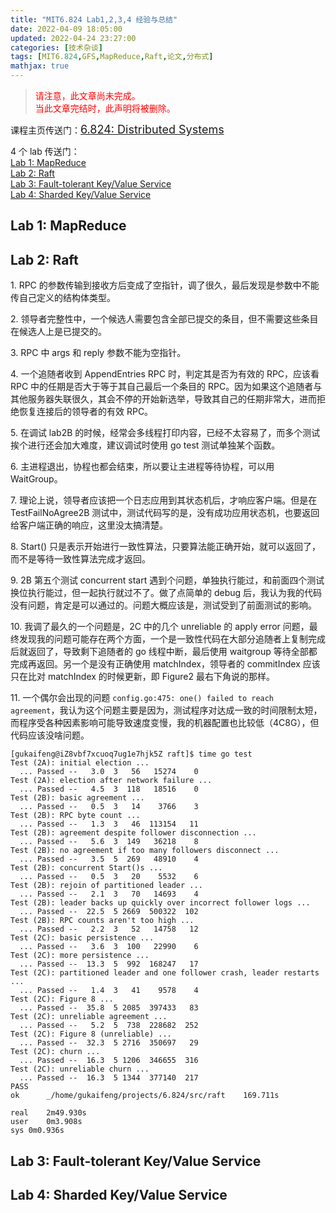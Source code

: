 ```yaml
---
title: "MIT6.824 Lab1,2,3,4 经验与总结"
date: 2022-04-09 18:05:00
updated: 2022-04-24 23:27:00
categories: [技术杂谈]
tags: [MIT6.824,GFS,MapReduce,Raft,论文,分布式]
mathjax: true
---
```






> <font color=red>请注意，此文章尚未完成。</font>  
> <font color=red>当此文章完结时，此声明将被删除。</font>







课程主页传送门：<font size=4px>[6.824: Distributed Systems](http://nil.csail.mit.edu/6.824/2020/)</font>

4 个 lab 传送门：  
[Lab 1: MapReduce](http://nil.csail.mit.edu/6.824/2020/labs/lab-mr.html)  
[Lab 2: Raft](http://nil.csail.mit.edu/6.824/2020/labs/lab-raft.html)  
[Lab 3: Fault-tolerant Key/Value Service](http://nil.csail.mit.edu/6.824/2020/labs/lab-kvraft.html)  
[Lab 4: Sharded Key/Value Service](http://nil.csail.mit.edu/6.824/2020/labs/lab-shard.html)



## Lab 1: MapReduce



## Lab 2: Raft

1\. RPC 的参数传输到接收方后变成了空指针，调了很久，最后发现是参数中不能传自己定义的结构体类型。

2\. 领导者完整性中，一个候选人需要包含全部已提交的条目，但不需要这些条目在候选人上是已提交的。

3\. RPC 中 args 和 reply 参数不能为空指针。

4\. 一个追随者收到 AppendEntries RPC 时，判定其是否为有效的 RPC，应该看 RPC 中的任期是否大于等于其自己最后一个条目的 RPC。因为如果这个追随者与其他服务器失联很久，其会不停的开始新选举，导致其自己的任期非常大，进而拒绝恢复连接后的领导者的有效 RPC。

5\. 在调试 lab2B 的时候，经常会多线程打印内容，已经不太容易了，而多个测试挨个进行还会加大难度，建议调试时使用 go test 测试单独某个函数。

6\. 主进程退出，协程也都会结束，所以要让主进程等待协程，可以用 WaitGroup。

7\. 理论上说，领导者应该把一个日志应用到其状态机后，才响应客户端。但是在 TestFailNoAgree2B 测试中，测试代码写的是，没有成功应用状态机，也要返回给客户端正确的响应，这里没太搞清楚。

8\. Start() 只是表示开始进行一致性算法，只要算法能正确开始，就可以返回了，而不是等待一致性算法完成才返回。

9\. 2B 第五个测试 concurrent start 遇到个问题，单独执行能过，和前面四个测试换位执行能过，但一起执行就过不了。做了点简单的 debug 后，我认为我的代码没有问题，肯定是可以通过的。问题大概应该是，测试受到了前面测试的影响。

10\. 我调了最久的一个问题是，2C 中的几个 unreliable 的 apply error 问题，最终发现我的问题可能存在两个方面，一个是一致性代码在大部分追随者上复制完成后就返回了，导致剩下追随者的 go 线程中断，最后使用 waitgroup 等待全部都完成再返回。另一个是没有正确使用 matchIndex，领导者的 commitIndex 应该只在比对 matchIndex 的时候更新，即 Figure2 最右下角说的那样。

11\. 一个偶尔会出现的问题 `config.go:475: one() failed to reach agreement`，我认为这个问题主要是因为，测试程序对达成一致的时间限制太短，而程序受各种因素影响可能导致速度变慢，我的机器配置也比较低（4C8G），但代码应该没啥问题。



```shell
[gukaifeng@iZ8vbf7xcuoq7ug1e7hjk5Z raft]$ time go test
Test (2A): initial election ...
  ... Passed --   3.0  3   56   15274    0
Test (2A): election after network failure ...
  ... Passed --   4.5  3  118   18516    0
Test (2B): basic agreement ...
  ... Passed --   0.5  3   14    3766    3
Test (2B): RPC byte count ...
  ... Passed --   1.3  3   46  113154   11
Test (2B): agreement despite follower disconnection ...
  ... Passed --   5.6  3  149   36218    8
Test (2B): no agreement if too many followers disconnect ...
  ... Passed --   3.5  5  269   48910    4
Test (2B): concurrent Start()s ...
  ... Passed --   0.5  3   20    5532    6
Test (2B): rejoin of partitioned leader ...
  ... Passed --   2.1  3   70   14693    4
Test (2B): leader backs up quickly over incorrect follower logs ...
  ... Passed --  22.5  5 2669  500322  102
Test (2B): RPC counts aren't too high ...
  ... Passed --   2.2  3   52   14758   12
Test (2C): basic persistence ...
  ... Passed --   3.6  3  100   22990    6
Test (2C): more persistence ...
  ... Passed --  13.3  5  992  168247   17
Test (2C): partitioned leader and one follower crash, leader restarts ...
  ... Passed --   1.4  3   41    9578    4
Test (2C): Figure 8 ...
  ... Passed --  35.8  5 2085  397433   83
Test (2C): unreliable agreement ...
  ... Passed --   5.2  5  738  228682  252
Test (2C): Figure 8 (unreliable) ...
  ... Passed --  32.3  5 2716  350697   29
Test (2C): churn ...
  ... Passed --  16.3  5 1206  346655  316
Test (2C): unreliable churn ...
  ... Passed --  16.3  5 1344  377140  217
PASS
ok  	_/home/gukaifeng/projects/6.824/src/raft	169.711s

real	2m49.930s
user	0m3.908s
sys	0m0.936s
```



## Lab 3: Fault-tolerant Key/Value Service



## Lab 4: Sharded Key/Value Service

